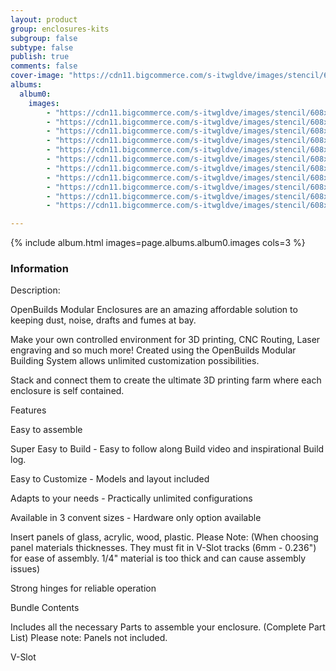 ```yaml
---
layout: product
group: enclosures-kits
subgroup: false
subtype: false
publish: true
comments: false
cover-image: "https://cdn11.bigcommerce.com/s-itwgldve/images/stencil/608x608/products/3582/7761/55_Silver_Enclosure_Series__82003.1675310634.png?c=2"
albums:
  album0:
    images:
        - "https://cdn11.bigcommerce.com/s-itwgldve/images/stencil/608x608/products/3582/7761/55_Silver_Enclosure_Series__82003.1675310634.png?c=2"
        - "https://cdn11.bigcommerce.com/s-itwgldve/images/stencil/608x608/products/3582/7760/55_Black_Enclosure_Series__34721.1675310634.png?c=2"
        - "https://cdn11.bigcommerce.com/s-itwgldve/images/stencil/608x608/products/3582/7461/500_series_spin_3dprinter__30154.1675310633.gif?c=2"
        - "https://cdn11.bigcommerce.com/s-itwgldve/images/stencil/608x608/products/3582/7763/510_Silver_Enclosure_Series__71194.1675310634.png?c=2"
        - "https://cdn11.bigcommerce.com/s-itwgldve/images/stencil/608x608/products/3582/7762/510_Black_Enclosure_Series__52878.1675310634.png?c=2"
        - "https://cdn11.bigcommerce.com/s-itwgldve/images/stencil/608x608/products/3582/7700/1050_Series_acro_enclosure_doors_gif__56749.1675310634.gif?c=2"
        - "https://cdn11.bigcommerce.com/s-itwgldve/images/stencil/608x608/products/3582/7718/510_Enclosure_black_ACRO__51122.1601918475__92018.1675310634.jpg?c=2"
        - "https://cdn11.bigcommerce.com/s-itwgldve/images/stencil/608x608/products/3582/7765/1010_Silver_Enclosure_Series__70623.1675310635.png?c=2"
        - "https://cdn11.bigcommerce.com/s-itwgldve/images/stencil/608x608/products/3582/7764/1010_Black_Enclosure_Series__86540.1675310634.png?c=2"
        - "https://cdn11.bigcommerce.com/s-itwgldve/images/stencil/608x608/products/3582/7720/1010_Enclosure_black_lead_1010__85254.1601918476__08235.1675310634.jpg?c=2"
        - "https://cdn11.bigcommerce.com/s-itwgldve/images/stencil/608x608/products/3582/7701/Stacked_Enclosure_500__15961.1675310634.png?c=2"

---
```


{% include album.html images=page.albums.album0.images cols=3 %}

### Information

Description:
 

  OpenBuilds Modular Enclosures are an amazing affordable solution to keeping dust, noise, drafts and fumes at bay.

Make your own controlled environment for 3D printing, CNC Routing, Laser engraving and so much more! Created using the OpenBuilds Modular Building System allows unlimited customization possibilities. 

Stack and connect them to create the ultimate 3D printing farm where each enclosure is self contained.

  Features

Easy to assemble

Super Easy to Build - Easy to follow along Build video and inspirational Build log.

Easy to Customize - Models and layout included

Adapts to your needs - Practically unlimited configurations

Available in 3 convent sizes - Hardware only option available

Insert panels of glass, acrylic, wood, plastic. Please Note: (When choosing panel materials thicknesses. They must fit in V-Slot tracks (6mm - 0.236") for ease of assembly. 1/4" material is too thick and can cause assembly issues)

Strong hinges for reliable operation

  Bundle Contents

Includes all the necessary Parts to assemble your enclosure. (Complete Part List) Please note: Panels not included.

  V-Slot


